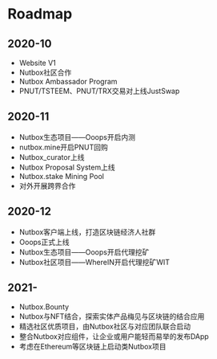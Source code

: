 # Roadmap

## 2020-10

* Website V1
* Nutbox社区合作
* Nutbox Ambassador Program
* PNUT/TSTEEM、PNUT/TRX交易对上线JustSwap

## 2020-11

* Nutbox生态项目——Ooops开启内测
* nutbox.mine开启PNUT回购
* Nutbox_curator上线
* Nutbox Proposal System上线
* Nutbox.stake Mining Pool
* 对外开展跨界合作

## 2020-12

* Nutbox客户端上线，打造区块链经济人社群
* Ooops正式上线
* Nutbox生态项目——Ooops开启代理挖矿
* Nutbox社区项目——WhereIN开启代理挖矿WIT

## 2021-

* Nutbox.Bounty
* Nutbox与NFT结合，探索实体产品梅见与区块链的结合应用
* 精选社区优质项目，由Nutbox社区与对应团队联合启动
* 整合Nutbox对应组件，让企业或用户能轻而易举的发布DApp
* 考虑在Ethereum等区块链上启动类Nutbox项目
